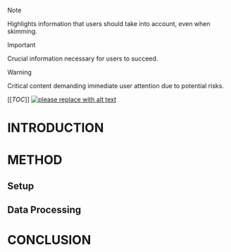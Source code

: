 > [!NOTE]
> Highlights information that users should take into account, even when skimming.

> [!IMPORTANT]
> Crucial information necessary for users to succeed.

> [!WARNING]
> Critical content demanding immediate user attention due to potential risks.


[[_TOC_]]
[![please replace with alt text](https://img.shields.io/badge/Model_A-Model_B-blue)](https://example.org)
# INTRODUCTION
# METHOD
## Setup
## Data Processing
# CONCLUSION

